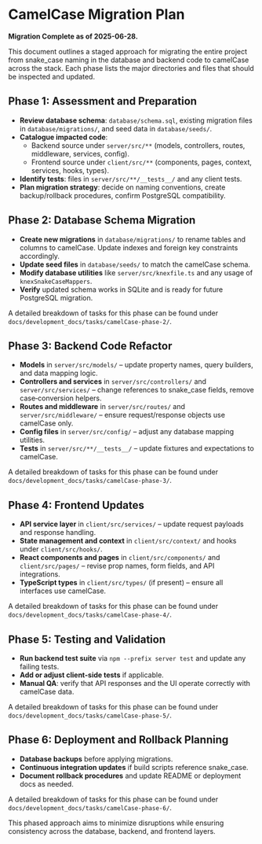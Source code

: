 # CamelCase Migration Plan

**Migration Complete as of 2025-06-28.**

This document outlines a staged approach for migrating the entire project from snake_case naming in the database and backend code to camelCase across the stack. Each phase lists the major directories and files that should be inspected and updated.

## Phase 1: Assessment and Preparation
- **Review database schema**: `database/schema.sql`, existing migration files in `database/migrations/`, and seed data in `database/seeds/`.
- **Catalogue impacted code**:
  - Backend source under `server/src/**` (models, controllers, routes, middleware, services, config).
  - Frontend source under `client/src/**` (components, pages, context, services, hooks, types).
- **Identify tests**: files in `server/src/**/__tests__/` and any client tests.
- **Plan migration strategy**: decide on naming conventions, create backup/rollback procedures, confirm PostgreSQL compatibility.

## Phase 2: Database Schema Migration
- **Create new migrations** in `database/migrations/` to rename tables and columns to camelCase. Update indexes and foreign key constraints accordingly.
- **Update seed files** in `database/seeds/` to match the camelCase schema.
- **Modify database utilities** like `server/src/knexfile.ts` and any usage of `knexSnakeCaseMappers`.
- **Verify** updated schema works in SQLite and is ready for future PostgreSQL migration.

A detailed breakdown of tasks for this phase can be found under `docs/development_docs/tasks/camelCase-phase-2/`.

## Phase 3: Backend Code Refactor
- **Models** in `server/src/models/` – update property names, query builders, and data mapping logic.
- **Controllers and services** in `server/src/controllers/` and `server/src/services/` – change references to snake_case fields, remove case‑conversion helpers.
- **Routes and middleware** in `server/src/routes/` and `server/src/middleware/` – ensure request/response objects use camelCase only.
- **Config files** in `server/src/config/` – adjust any database mapping utilities.
- **Tests** in `server/src/**/__tests__/` – update fixtures and expectations to camelCase.

A detailed breakdown of tasks for this phase can be found under `docs/development_docs/tasks/camelCase-phase-3/`.

## Phase 4: Frontend Updates
- **API service layer** in `client/src/services/` – update request payloads and response handling.
- **State management and context** in `client/src/context/` and hooks under `client/src/hooks/`.
- **React components and pages** in `client/src/components/` and `client/src/pages/` – revise prop names, form fields, and API integrations.
- **TypeScript types** in `client/src/types/` (if present) – ensure all interfaces use camelCase.

A detailed breakdown of tasks for this phase can be found under `docs/development_docs/tasks/camelCase-phase-4/`.

## Phase 5: Testing and Validation
- **Run backend test suite** via `npm --prefix server test` and update any failing tests.
- **Add or adjust client-side tests** if applicable.
- **Manual QA**: verify that API responses and the UI operate correctly with camelCase data.

A detailed breakdown of tasks for this phase can be found under `docs/development_docs/tasks/camelCase-phase-5/`.

## Phase 6: Deployment and Rollback Planning
- **Database backups** before applying migrations.
- **Continuous integration updates** if build scripts reference snake_case.
- **Document rollback procedures** and update README or deployment docs as needed.

A detailed breakdown of tasks for this phase can be found under `docs/development_docs/tasks/camelCase-phase-6/`.

This phased approach aims to minimize disruptions while ensuring consistency across the database, backend, and frontend layers.
